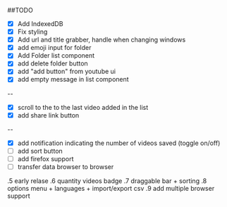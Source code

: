 ##TODO

- [x] Add IndexedDB
- [x] Fix styling
- [x] Add url and title grabber, handle when changing windows
- [x] add emoji input for folder
- [x] Add Folder list component
- [x] add delete folder button
- [x] add "add button" from youtube ui
- [x] add empty message in list component

--

- [x] scroll to the to the last video added in the list
- [x] add share link button

--

- [x] add notification indicating the number of videos saved (toggle on/off)
- [ ] add sort button
- [ ] add firefox support
- [ ] transfer data browser to browser

.5 early relase
.6 quantity videos badge
.7 draggable bar + sorting
.8 options menu + languages + import/export csv
.9 add multiple browser support

